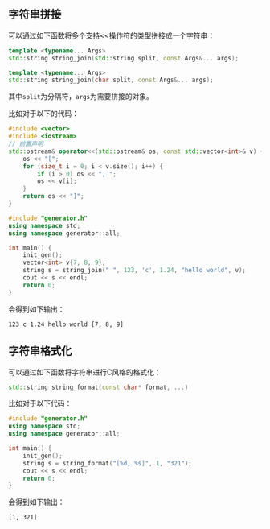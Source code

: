
## 字符串拼接

可以通过如下函数将多个支持<<操作符的类型拼接成一个字符串：

```cpp
template <typename... Args>
std::string string_join(std::string split, const Args&... args);

template <typename... Args>
std::string string_join(char split, const Args&... args);
```

其中`split`为分隔符，`args`为需要拼接的对象。

比如对于以下的代码：

```cpp
#include <vector>
#include <iostream>
// 前置声明
std::ostream& operator<<(std::ostream& os, const std::vector<int>& v) {
    os << "[";
    for (size_t i = 0; i < v.size(); i++) {
        if (i > 0) os << ", ";
        os << v[i];
    }
    return os << "]";
}

#include "generator.h"
using namespace std;
using namespace generator::all;

int main() {
    init_gen();
    vector<int> v{7, 8, 9};
    string s = string_join(" ", 123, 'c', 1.24, "hello world", v);
    cout << s << endl;
    return 0;  
}
```

会得到如下输出：

```
123 c 1.24 hello world [7, 8, 9]
```

## 字符串格式化

可以通过如下函数将字符串进行C风格的格式化：

```cpp
std::string string_format(const char* format, ...)
```

比如对于以下代码：

```cpp
#include "generator.h"
using namespace std;
using namespace generator::all;

int main() {
    init_gen();
    string s = string_format("[%d, %s]", 1, "321");
    cout << s << endl;
    return 0;  
}
```

会得到如下输出：

```
[1, 321]
```